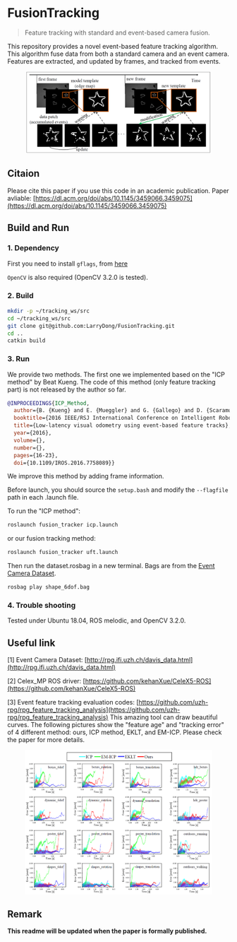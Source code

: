 # FusionTracking
> Feature tracking with standard and event-based camera fusion.

This repository provides a novel event-based feature tracking algorithm. This algorithm fuse data from both a standard camera and an event camera. Features are extracted, and updated by frames, and tracked from events. 
<center>
<figure>
<img src="https://raw.githubusercontent.com/LarryDong/FusionTracking/main/Pictures/method.png" />
</figure>
</center>


## Citaion
Please cite this paper if you use this code in an academic publication.
Paper avliable: [https://dl.acm.org/doi/abs/10.1145/3459066.3459075](https://dl.acm.org/doi/abs/10.1145/3459066.3459075)



## Build and Run

### 1. Dependency

First you need to install `gflags`, from [here](https://github.com/gflags/gflags)

`OpenCV` is also required (OpenCV 3.2.0 is tested).

### 2. Build

```bash
mkdir -p ~/tracking_ws/src
cd ~/tracking_ws/src
git clone git@github.com:LarryDong/FusionTracking.git
cd ..
catkin build
```

### 3. Run

We provide two methods. The first one we implemented based on the "ICP method" by Beat Kueng. The code of this method (only feature tracking part) is not released by the author so far.

```bibtex
@INPROCEEDINGS{ICP_Method,
  author={B. {Kueng} and E. {Mueggler} and G. {Gallego} and D. {Scaramuzza}},
  booktitle={2016 IEEE/RSJ International Conference on Intelligent Robots and Systems (IROS)}, 
  title={Low-latency visual odometry using event-based feature tracks}, 
  year={2016},
  volume={},
  number={},
  pages={16-23},
  doi={10.1109/IROS.2016.7758089}}
```

We improve this method by adding frame information.

Before launch, you should source the `setup.bash` and modify the `--flagfile` path in each .launch file.

To run the "ICP method":
```bash
roslaunch fusion_tracker icp.launch
```
or our fusion tracking method:
```bash
roslaunch fusion_tracker uft.launch
```

Then run the dataset.rosbag in a new terminal. Bags are from the [Event Camera Dataset](http://rpg.ifi.uzh.ch/davis_data.html).
```bash
rosbag play shape_6dof.bag
```


### 4. Trouble shooting
Tested under Ubuntu 18.04, ROS melodic, and OpenCV 3.2.0.


## Useful link
[1] Event Camera Dataset: [http://rpg.ifi.uzh.ch/davis_data.html](http://rpg.ifi.uzh.ch/davis_data.html)

[2] Celex_MP ROS driver: [https://github.com/kehanXue/CeleX5-ROS](https://github.com/kehanXue/CeleX5-ROS)

[3] Event feature tracking evaluation codes: [https://github.com/uzh-rpg/rpg_feature_tracking_analysis](https://github.com/uzh-rpg/rpg_feature_tracking_analysis)
This amazing tool can draw beautiful curves. The following pictures show the "feature age" and "tracking error" of 4 different method: ours, ICP method, EKLT, and EM-ICP. Please check the paper for more details.

<center>
<figure>
<img src="https://raw.githubusercontent.com/LarryDong/FusionTracking/main/Pictures/result.png" />
</figure>
</center>


## Remark
**This readme will be updated when the paper is formally published.**

